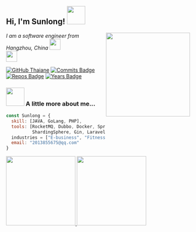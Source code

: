 <h2> Hi, I'm Sunlong! <img src="https://media.giphy.com/media/mGcNjsfWAjY5AEZNw6/giphy.gif" width="50"></h2>
<img align='right' src="https://media.giphy.com/media/M9gbBd9nbDrOTu1Mqx/giphy.gif" width="230">
<p><em>I am a software engineer from Hangzhou, China </a><img src="https://media.giphy.com/media/fYSnHlufseco8Fh93Z/giphy.gif" width="30"></br><img src="https://media.giphy.com/media/WUlplcMpOCEmTGBtBW/giphy.gif" width="30"> 
</em></p>

[![GitHub Thaiane](https://img.shields.io/github/followers/sunl888?label=follow&style=social)](https://github.com/Thaiane)
[![Commits Badge](https://badges.pufler.dev/commits/monthly/sunl888)](https://badges.pufler.dev)
[![Repos Badge](https://badges.pufler.dev/repos/sunl888)](https://badges.pufler.dev)
[![Years Badge](https://badges.pufler.dev/years/sunl888)](https://badges.pufler.dev)

### <img src="https://media.giphy.com/media/VgCDAzcKvsR6OM0uWg/giphy.gif" width="50"> A little more about me...  

```javascript
const Sunlong = { 
  skill: [JAVA, GoLang, PHP],
  tools: [RocketMQ, Dubbo, Docker, Spring-Boot, Spring-Cloud, ElasticSearch, Zookeeper,
          ShardingSphere, Gin, Laravel, ThinkPHP], 
  industries = ["E-business", "Fitness", "Manufacturing"],
  email: "2013855675@qq.com"
}
```

<p align="left">
<a href="https://github.com/sunl888">
  <img height="190em" src="https://github-readme-stats-eight-theta.vercel.app/api/top-langs/?username=sunl888&layout=compact&langs_count=10&theme=buefy"/>
  <img height="190em" src="https://github-readme-stats-eight-theta.vercel.app/api?username=sunl888&show_icons=true&theme=buefy&include_all_commits=true&count_private=true"/>
</a>
</p>
